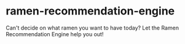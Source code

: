 # ramen-recommendation-engine
Can't decide on what ramen you want to have today? Let the Ramen Recommendation Engine help you out!
